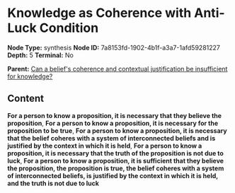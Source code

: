 # Knowledge as Coherence with Anti-Luck Condition

**Node Type:** synthesis
**Node ID:** 7a8153fd-1902-4b1f-a3a7-1afd59281227
**Depth:** 5
**Terminal:** No

**Parent:** [Can a belief's coherence and contextual justification be insufficient for knowledge?](can-a-beliefs-coherence-and-contextual-justification-be-insufficient-for-knowledge-antithesis-7d146b7a-8b8a-4f7e-b20b-b1eea82a572c.md)

## Content

**For a person to know a proposition, it is necessary that they believe the proposition**, **For a person to know a proposition, it is necessary for the proposition to be true**, **For a person to know a proposition, it is necessary that the belief coheres with a system of interconnected beliefs and is justified by the context in which it is held**, **For a person to know a proposition, it is necessary that the truth of the proposition is not due to luck**, **For a person to know a proposition, it is sufficient that they believe the proposition, the proposition is true, the belief coheres with a system of interconnected beliefs, is justified by the context in which it is held, and the truth is not due to luck**
